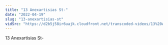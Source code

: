 ```yaml
---
title: "13 Anexartisias St-"
date: "2022-04-19"
slug: "13-anexartisias-st"
vidSrc: "https://d2b5j58ir6uajk.cloudfront.net/transcoded-videos/13%20Anexartisias%20St-.mp4"
---
```


13 Anexartisias St-

